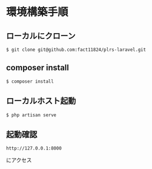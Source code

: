 # 環境構築手順

## ローカルにクローン
```
$ git clone git@github.com:fact11824/plrs-laravel.git
```

## composer install
```
$ composer install
```

## ローカルホスト起動
```
$ php artisan serve
```

## 起動確認
```
http://127.0.0.1:8000
```
にアクセス
